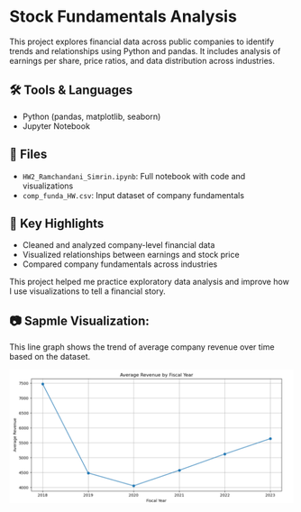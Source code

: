 # Stock Fundamentals Analysis

This project explores financial data across public companies to identify trends and relationships using Python and pandas. It includes analysis of earnings per share, price ratios, and data distribution across industries.

## 🛠 Tools & Languages
- Python (pandas, matplotlib, seaborn)
- Jupyter Notebook

## 📁 Files
- `HW2_Ramchandani_Simrin.ipynb`: Full notebook with code and visualizations
- `comp_funda_HW.csv`: Input dataset of company fundamentals

## 📌 Key Highlights
- Cleaned and analyzed company-level financial data
- Visualized relationships between earnings and stock price
- Compared company fundamentals across industries

This project helped me practice exploratory data analysis and improve how I use visualizations to tell a financial story.

## 📷 Sapmle Visualization: 

This line graph shows the trend of average company revenue over time based on the dataset.

![Average Revenue by Year](avg_revenue_by_year.png)
